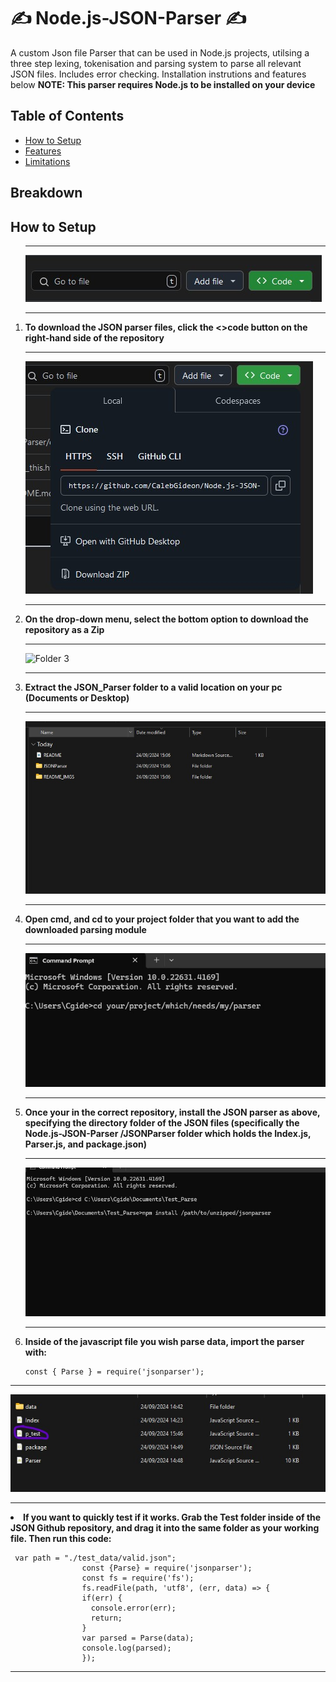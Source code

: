 # ✍ Node.js-JSON-Parser ✍
<div>
  <p>A custom Json file Parser that can be used in Node.js projects, utilsing a three step lexing, tokenisation and parsing system to parse all relevant JSON files. Includes error checking. Installation instrutions and features below <b>NOTE: This parser requires Node.js to be installed on your device</b></p>
</div>
<div>
   <h2>Table of Contents</h2>
  <ul>
    <li><a href="#Setup">How to Setup</a></li>
    <li><a href="#Features">Features</a></li>
    <li><a href="Limitations">Limitations</a></li>
  </ul>
</div>

<div>
  <h2 id="section1">Breakdown</h2>
</div>

<div>
  <h2 id="Setup">How to Setup</h2>

  <ol>
    <div>
    <hr>
    <img src="README_IMGS/1.jpg" alt="Folder 3" style="max-width:100%;">
    <hr>
    <li><b>To download the JSON parser files, click the <>code button on the right-hand side of the repository</b></li>
    </div>
    <div>
    <hr>
    <img src="README_IMGS/2.jpg" alt="Folder 3" style="max-width:100%;">
    <hr>
    <li><b>On the drop-down menu, select the bottom option to download the repository as a Zip</b></li>
    </div>
    <div>
    <hr>
    <img src="Readme_Image's/3.jpg" alt="Folder 3" style="max-width:100%;">
    <hr>
    <li><b>Extract the JSON_Parser folder to a valid location on your pc (Documents or Desktop)</b></li>
    </div>
    <div>
    <hr>
    <img src="README_IMGS/4.jpg" alt="Folder 3" style="max-width:100%;">
    <hr>
    <li><b>Open cmd, and cd to your project folder that you want to add the downloaded parsing module</b></li>
    </div>
    <div>
    <hr>
    <img src="README_IMGS/5.jpg" alt="Folder 3" style="max-width:100%;">
    <hr>
    <li><b>Once your in the correct repository, install the JSON parser as above, specifying the directory folder of the JSON files (specifically the Node.js-JSON-Parser
/JSONParser folder which holds the Index.js, Parser.js, and package.json)</b></li>
    </div>
    <div>
    <hr>
    <img src="README_IMGS/6.jpg" alt="Folder 3" style="max-width:100%;">
    <hr>
    <li><b>Inside of the javascript file you wish parse data, import the parser with:</b></li>
      <pre><code>const { Parse } = require('jsonparser');</code></pre>
    </div>
    </div>
    <div>
    <hr>
    <img src="README_IMGS/7.jpg" alt="Folder 3" style="max-width:100%;">
    <hr>
    <li><b>If you want to quickly test if it works. Grab the Test folder inside of the JSON Github repository, and drag it into the same folder as your working file. Then run this code:</b></li>
    <pre><code> var path = "./test_data/valid.json";
                const {Parse} = require('jsonparser');
                const fs = require('fs');
                fs.readFile(path, 'utf8', (err, data) => {
                if(err) {
                  console.error(err);
                  return;
                }
                var parsed = Parse(data);
                console.log(parsed);
                });</code></pre>
    </div>
  </ol>
</div>
<hr>
